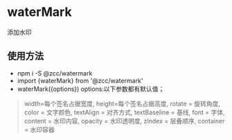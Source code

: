 # waterMark
添加水印

## 使用方法
- npm i -S @zcc/watermark
- import {waterMark} from '@zcc/watermark'
- waterMark({options})
options:以下参数都有默认值；
>   width=每个签名占据宽度,
    height=每个签名占据高度,
    rotate = 旋转角度,
    color = 文字颜色,
    textAlign = 对齐方式,
    textBaseline = 基线,
    font = 字体,
    content = 水印内容,
    opacity = 水印透明度,
    zIndex = 层叠顺序,
    container = 水印容器

